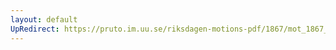 ```yaml
---
layout: default
UpRedirect: https://pruto.im.uu.se/riksdagen-motions-pdf/1867/mot_1867__ak__81.pdf
---
```

